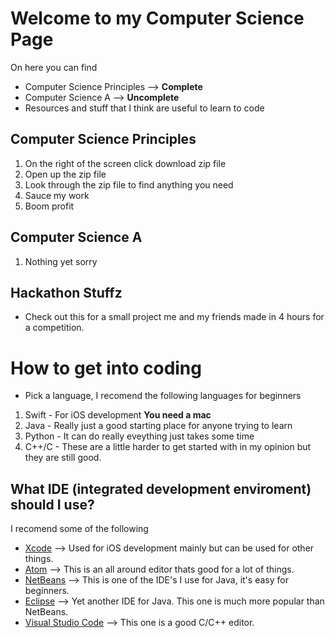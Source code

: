 # Welcome to my Computer Science Page
On here you can find
- Computer Science Principles --> **Complete**
- Computer Science A --> **Uncomplete**
- Resources and stuff that I think are useful to learn to code

## Computer Science Principles
1. On the right of the screen click download zip file
2. Open up the zip file
3. Look through the zip file to find anything you need
4. Sauce my work
5. Boom profit

## Computer Science A
1. Nothing yet sorry

## Hackathon Stuffz
- Check out this for a small project me and my friends made in 4 hours for a competition.

# How to get into coding
- Pick a language, I recomend the following languages for beginners
1. Swift - For iOS development **You need a mac**
2. Java - Really just a good starting place for anyone trying to learn
3. Python - It can do really eveything just takes some time
4. C++/C - These are a little harder to get started with in my opinion but they are still good.

## What IDE (integrated development enviroment) should I use?
I recomend some of the following
- [Xcode](https://developer.apple.com/xcode/) --> Used for iOS development mainly but can be used for other things. 
- [Atom](https://atom.io) --> This is an all around editor thats good for a lot of things. 
- [NetBeans](https://netbeans.org) --> This is one of the IDE's I use for Java, it's easy for beginners. 
- [Eclipse](https://www.eclipse.org) --> Yet another IDE for Java. This one is much more popular than NetBeans. 
- [Visual Studio Code](https://code.visualstudio.com) --> This one is a good C/C++ editor.

